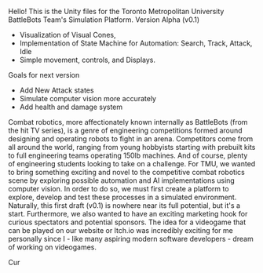 Hello!
  This is the Unity files for the Toronto Metropolitan University BattleBots Team's Simulation Platform.
  Version Alpha (v0.1)
  - Visualization of Visual Cones,
  - Implementation of State Machine for Automation: Search, Track, Attack, Idle
  - Simple movement, controls, and Displays.

  Goals for next version
  - Add New Attack states
  - Simulate computer vision more accurately
  - Add health and damage system 

  Combat robotics, more affectionately known internally as BattleBots (from the hit TV series), is a genre of engineering competitions formed around designing and operating robots to fight in an arena.
Competitors come from all around the world, ranging from young hobbyists starting with prebuilt kits to full engineering teams operating 150lb machines. And of course, plenty of  engineering students looking to take on a challenge.
For TMU, we wanted to bring something exciting and novel to the competitive combat robotics scene by exploring possible automation and AI implementations using computer vision. In order to do so, we must first create a platform to explore, develop and test these processes in a simulated environment. Naturally, this first draft (v0.1) is nowhere near its full potential, but it's a start. Furthermore, we also wanted to have an exciting marketing hook for curious spectators and potential sponsors. The idea for a videogame that can be played on our website or Itch.io was incredibly exciting for me personally since I - like many aspiring modern software developers - dream of working on videogames.

Cur
